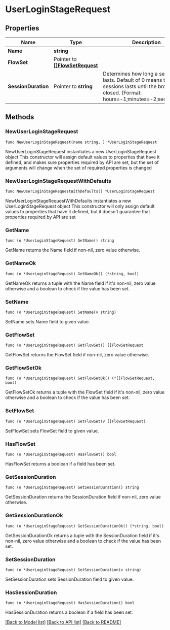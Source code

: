 # UserLoginStageRequest

## Properties

Name | Type | Description | Notes
------------ | ------------- | ------------- | -------------
**Name** | **string** |  | 
**FlowSet** | Pointer to [**[]FlowSetRequest**](FlowSetRequest.md) |  | [optional] 
**SessionDuration** | Pointer to **string** | Determines how long a session lasts. Default of 0 means that the sessions lasts until the browser is closed. (Format: hours&#x3D;-1;minutes&#x3D;-2;seconds&#x3D;-3) | [optional] 

## Methods

### NewUserLoginStageRequest

`func NewUserLoginStageRequest(name string, ) *UserLoginStageRequest`

NewUserLoginStageRequest instantiates a new UserLoginStageRequest object
This constructor will assign default values to properties that have it defined,
and makes sure properties required by API are set, but the set of arguments
will change when the set of required properties is changed

### NewUserLoginStageRequestWithDefaults

`func NewUserLoginStageRequestWithDefaults() *UserLoginStageRequest`

NewUserLoginStageRequestWithDefaults instantiates a new UserLoginStageRequest object
This constructor will only assign default values to properties that have it defined,
but it doesn't guarantee that properties required by API are set

### GetName

`func (o *UserLoginStageRequest) GetName() string`

GetName returns the Name field if non-nil, zero value otherwise.

### GetNameOk

`func (o *UserLoginStageRequest) GetNameOk() (*string, bool)`

GetNameOk returns a tuple with the Name field if it's non-nil, zero value otherwise
and a boolean to check if the value has been set.

### SetName

`func (o *UserLoginStageRequest) SetName(v string)`

SetName sets Name field to given value.


### GetFlowSet

`func (o *UserLoginStageRequest) GetFlowSet() []FlowSetRequest`

GetFlowSet returns the FlowSet field if non-nil, zero value otherwise.

### GetFlowSetOk

`func (o *UserLoginStageRequest) GetFlowSetOk() (*[]FlowSetRequest, bool)`

GetFlowSetOk returns a tuple with the FlowSet field if it's non-nil, zero value otherwise
and a boolean to check if the value has been set.

### SetFlowSet

`func (o *UserLoginStageRequest) SetFlowSet(v []FlowSetRequest)`

SetFlowSet sets FlowSet field to given value.

### HasFlowSet

`func (o *UserLoginStageRequest) HasFlowSet() bool`

HasFlowSet returns a boolean if a field has been set.

### GetSessionDuration

`func (o *UserLoginStageRequest) GetSessionDuration() string`

GetSessionDuration returns the SessionDuration field if non-nil, zero value otherwise.

### GetSessionDurationOk

`func (o *UserLoginStageRequest) GetSessionDurationOk() (*string, bool)`

GetSessionDurationOk returns a tuple with the SessionDuration field if it's non-nil, zero value otherwise
and a boolean to check if the value has been set.

### SetSessionDuration

`func (o *UserLoginStageRequest) SetSessionDuration(v string)`

SetSessionDuration sets SessionDuration field to given value.

### HasSessionDuration

`func (o *UserLoginStageRequest) HasSessionDuration() bool`

HasSessionDuration returns a boolean if a field has been set.


[[Back to Model list]](../README.md#documentation-for-models) [[Back to API list]](../README.md#documentation-for-api-endpoints) [[Back to README]](../README.md)


